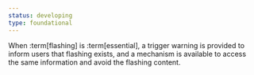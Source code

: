 ```yaml
---
status: developing
type: foundational
---
```


When :term[flashing] is :term[essential], a trigger warning is provided to inform users that flashing exists, and a mechanism is available to access the same information and avoid the flashing content.
